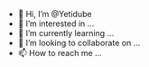 - 👋 Hi, I’m @Yetidube
- 👀 I’m interested in ...
- 🌱 I’m currently learning ...
- 💞️ I’m looking to collaborate on ...
- 📫 How to reach me ...

<!---
Yetidube/Yetidube is a ✨ special ✨ repository because its `README.md` (this file) appears on your GitHub profile.
You can click the Preview link to take a look at your changes.
--->
